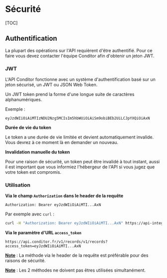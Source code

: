 # Sécurité

[TOC]

## Authentification

La plupart des opérations sur l'API requièrent d'être authentifié. Pour ce faire vous devez contacter l'équipe Conditor afin d'obtenir un jeton JWT.

### JWT

L'API Conditor fonctionne avec un système d'authentification basé sur un jeton sécurisé, un JWT ou JSON Web Token.

Un JWT token prend la forme d'une longue suite de caractères alphanumériques.

Exemple :

```JWT
eyJzdWIiOiAiMTIzNDU2Nzg5MCIsIm5hbWUiOiAiSm9obiBEb2UiLCJpYXQiOiAxN
```

**Durée de vie du token**

Le token a une durée de vie limitée et devient automatiquement invalide. Vous devrez à ce moment là en demander un nouveau.

**Invalidation manuelle du token**

Pour une raison de sécurité, un token peut être invalidé à tout instant, aussi il est important que vous informiez l'hébergeur de l'API si vous jugez que votre token est compromis.  

### Utilisation

**Via le champ `Authorization` dans le header de la requête**

```header
Authorization: Bearer eyJzdWIiOiAiMTI...AxN
```

Par exemple avec `curl` : 

```bash
curl -H "Authorization: Bearer eyJzdWIiOiAiMTI...AxN" https://api-integ.conditor/v1/records
```



**Via le paramètre d'URL `access_token`**

```url
https://api.conditor.fr/v1/records/v1/records?access_token=eyJzdWIiOiAiMTI...AxN
```



**<u>Note</u>** : La méthode via le header de la requête est préférable pour des raisons de sécurité. 

**<u>Note</u>** :  Les 2 méthodes ne doivent pas êtres utilisées simultanément.
